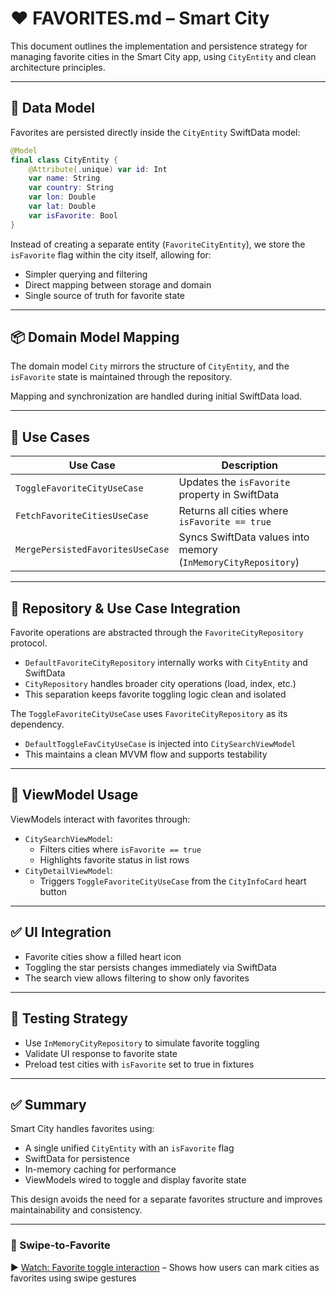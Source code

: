 # ❤️ FAVORITES.md – Smart City

This document outlines the implementation and persistence strategy for managing favorite cities in the Smart City app, using `CityEntity` and clean architecture principles.

---

## 💾 Data Model

Favorites are persisted directly inside the `CityEntity` SwiftData model:

```swift
@Model
final class CityEntity {
    @Attribute(.unique) var id: Int
    var name: String
    var country: String
    var lon: Double
    var lat: Double
    var isFavorite: Bool
}
```

Instead of creating a separate entity (`FavoriteCityEntity`), we store the `isFavorite` flag within the city itself, allowing for:

- Simpler querying and filtering
- Direct mapping between storage and domain
- Single source of truth for favorite state

---

## 📦 Domain Model Mapping

The domain model `City` mirrors the structure of `CityEntity`, and the `isFavorite` state is maintained through the repository.

Mapping and synchronization are handled during initial SwiftData load.

---

## 🧠 Use Cases

| Use Case | Description |
|----------|-------------|
| `ToggleFavoriteCityUseCase` | Updates the `isFavorite` property in SwiftData |
| `FetchFavoriteCitiesUseCase` | Returns all cities where `isFavorite == true` |
| `MergePersistedFavoritesUseCase` | Syncs SwiftData values into memory (`InMemoryCityRepository`) |

---

## 🧱 Repository & Use Case Integration

Favorite operations are abstracted through the `FavoriteCityRepository` protocol.

- `DefaultFavoriteCityRepository` internally works with `CityEntity` and SwiftData
- `CityRepository` handles broader city operations (load, index, etc.)
- This separation keeps favorite toggling logic clean and isolated

The `ToggleFavoriteCityUseCase` uses `FavoriteCityRepository` as its dependency.

- `DefaultToggleFavCityUseCase` is injected into `CitySearchViewModel`
- This maintains a clean MVVM flow and supports testability

---

## 🧠 ViewModel Usage

ViewModels interact with favorites through:

- `CitySearchViewModel`:
  - Filters cities where `isFavorite == true`
  - Highlights favorite status in list rows
- `CityDetailViewModel`:
  - Triggers `ToggleFavoriteCityUseCase` from the `CityInfoCard` heart button

---

## ✅ UI Integration

- Favorite cities show a filled heart icon
- Toggling the star persists changes immediately via SwiftData
- The search view allows filtering to show only favorites

---

## 🧪 Testing Strategy

- Use `InMemoryCityRepository` to simulate favorite toggling
- Validate UI response to favorite state
- Preload test cities with `isFavorite` set to true in fixtures

---

## ✅ Summary

Smart City handles favorites using:

- A single unified `CityEntity` with an `isFavorite` flag
- SwiftData for persistence
- In-memory caching for performance
- ViewModels wired to toggle and display favorite state

This design avoids the need for a separate favorites structure and improves maintainability and consistency.

---

### 🎥 Swipe-to-Favorite

▶️ [Watch: Favorite toggle interaction](vid/SwipeAction.MP4) – Shows how users can mark cities as favorites using swipe gestures

